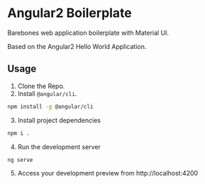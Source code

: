# Angular2 Boilerplate
Barebones web application boilerplate with Material UI.

Based on the Angular2 Hello World Application.

## Usage
1. Clone the Repo.
2. Install `@angular/cli`.
```bash
npm install -g @angular/cli
```
3. Install project dependencies
```bash
npm i .
```
4. Run the development server
```bash
ng serve
```
5. Access your development preview from http://localhost:4200
